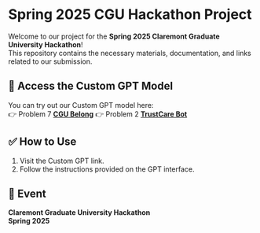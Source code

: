 # Spring 2025 CGU Hackathon Project

Welcome to our project for the **Spring 2025 Claremont Graduate University Hackathon**!  
This repository contains the necessary materials, documentation, and links related to our submission.

## 🚀 Access the Custom GPT Model

You can try out our Custom GPT model here:  
👉 Problem 7 [**CGU Belong**](https://chatgpt.com/g/g-680d0fac5b8c81919c7d111ad6938c23-campus-compass)
👉 Problem 2 [**TrustCare Bot**](https://chatgpt.com/g/g-680d5a5a776c8191bd902c131cb4e2d9-trustcare-bot)
## ✅ How to Use

1. Visit the Custom GPT link.
2. Follow the instructions provided on the GPT interface.

## 📅 Event

**Claremont Graduate University Hackathon**  
**Spring 2025**
